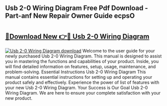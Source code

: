 ## Usb 2-0 Wiring Diagram Free Pdf Download - Part-anf New Repair Owner Guide ecpsO

# <h2><a href="http://dfjus5.blite.top/?on=Usb+2-0+Wiring+Diagram">🔗Download New 👉🔴 Usb 2-0 Wiring Diagram</a></h2>

[![Usb 2-0 Wiring Diagram download](https://i.imgur.com/lujVjoI.png)](http://dfjus5.blite.top/?on=Usb+2-0+Wiring+Diagram)
Welcome to the user guide for your newly purchased Usb 2-0 Wiring Diagram. This manual is designed to assist you in mastering the functions and capabilities of your product. Inside, you will find detailed information on features, setup, usage, maintenance, and problem-solving. Essential Instructions Usb 2-0 Wiring Diagram This manual contains essential instructions for setting up and operating your product safely and effectively. Experience the power of list of features with your new Usb 2-0 Wiring Diagram. Your Success is Our Goal Usb 2-0 Wiring Diagram. We are here to ensure your complete satisfaction with your new product.
